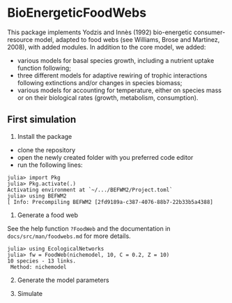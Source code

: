 # BioEnergeticFoodWebs 

This package implements Yodzis and Innès (1992) bio-energetic consumer-resource model, adapted to food webs (see Williams, Brose and Martinez, 2008), with added modules. In addition to the core model, we added: 
- various models for basal species growth, including a nutrient uptake function following;
- three different models for adaptive rewiring of trophic interactions following extinctions and/or changes in species biomass;
- various models for accounting for temperature, either on species mass or on their biological rates (growth, metabolism, consumption).

## First simulation 

1. Install the package 

- clone the repository
- open the newly created folder with you preferred code editor
- run the following lines:
```julia-repl
julia> import Pkg 
julia> Pkg.activate(.)
Activating environment at `~/.../BEFWM2/Project.toml`
julia> using BEFWM2
[ Info: Precompiling BEFWM2 [2fd9189a-c387-4076-88b7-22b33b5a4388]
```

1. Generate a food web

See the help function `?FoodWeb` and the documentation in `docs/src/man/foodwebs.md` for more details. 

```julia-repl
julia> using EcologicalNetworks
julia> fw = FoodWeb(nichemodel, 10, C = 0.2, Z = 10)
10 species - 13 links. 
 Method: nichemodel
```

2. Generate the model parameters 

3. Simulate 